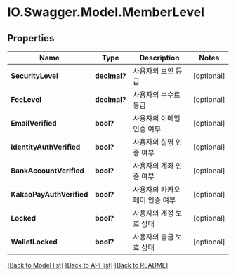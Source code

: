 # IO.Swagger.Model.MemberLevel
## Properties

Name | Type | Description | Notes
------------ | ------------- | ------------- | -------------
**SecurityLevel** | **decimal?** | 사용자의 보안 등급 | [optional] 
**FeeLevel** | **decimal?** | 사용자의 수수료 등급 | [optional] 
**EmailVerified** | **bool?** | 사용자의 이메일 인증 여부 | [optional] 
**IdentityAuthVerified** | **bool?** | 사용자의 실명 인증 여부 | [optional] 
**BankAccountVerified** | **bool?** | 사용자의 계좌 인증 여부 | [optional] 
**KakaoPayAuthVerified** | **bool?** | 사용자의 카카오페이 인증 여부 | [optional] 
**Locked** | **bool?** | 사용자의 계정 보호 상태 | [optional] 
**WalletLocked** | **bool?** | 사용자의 출금 보호 상태 | [optional] 

[[Back to Model list]](../README.md#documentation-for-models) [[Back to API list]](../README.md#documentation-for-api-endpoints) [[Back to README]](../README.md)

